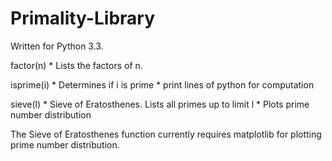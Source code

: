 # Primality-Library
Written for Python 3.3. 

factor(n)   * Lists the factors of n. 

isprime(i)  * Determines if i is prime
            * print lines of python for computation

sieve(l)    * Sieve of Eratosthenes. Lists all primes up to limit l
            * Plots prime number distribution

The Sieve of Eratosthenes function currently requires matplotlib for plotting prime number distribution.
